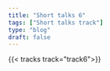 ```yaml
---
title: "Short talks 6"
tags: ["Short talks track"]
type: "blog"
draft: false
---
```


{{< tracks track="track6">}}


